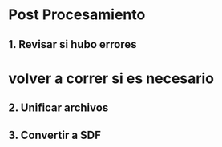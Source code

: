 # Post Procesamiento
## 1. Revisar si hubo errores
# volver a correr si es necesario
## 2. Unificar archivos
## 3. Convertir a SDF
